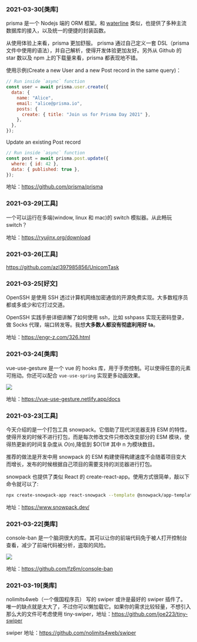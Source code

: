 ### 2021-03-30[类库]

prisma 是一个 Nodejs 端的 ORM 框架。和 [waterline](https://github.com/balderdashy/waterline "waterline") 类似，也提供了多种主流数据库的接入，以及统一的便捷的封装函数。

从使用体验上来看，prisma 更加舒服。 prisma 通过自己定义一套 DSL（prisma 文件中使用的语法），并自己解析，使得开发体验更加友好。另外从 Github 的 star 数以及 npm 上的下载量来看，prisma 都表现地不错。

使用示例(Create a new User and a new Post record in the same query)：

```js
// Run inside `async` function
const user = await prisma.user.create({
  data: {
    name: "Alice",
    email: "alice@prisma.io",
    posts: {
      create: { title: "Join us for Prisma Day 2021" },
    },
  },
});
```

Update an existing Post record

```js
// Run inside `async` function
const post = await prisma.post.update({
  where: { id: 42 },
  data: { published: true },
});
```

地址：https://github.com/prisma/prisma

### 2021-03-29[工具]

一个可以运行在多端(window, linux 和 mac)的 switch 模拟器。从此畅玩 switch？

地址：https://ryujinx.org/download

### 2021-03-26[工具]

https://github.com/azl397985856/UnicomTask

### 2021-03-25[好文]

OpenSSH 是使用 SSH 透过计算机网络加密通信的开源免费实现。大多数程序员都或多或少和它打过交道。

OpenSSH 实践手册详细讲解了如何使用 ssh，比如 sshpass 实现无密码登录，做 Socks 代理，端口转发等。我想**大多数人都没有彻底利用好 ta**。

地址：https://engr-z.com/326.html

### 2021-03-24[类库]

vue-use-gesture 是一个 vue 的 hooks 库，用于手势控制。可以使得任意的元素可拖动。你还可以配合 `vue-use-spring` 实现更多动画效果。

![](https://tva1.sinaimg.cn/large/008eGmZEly1goh5o62202g30jc08y4qq.gif)

地址：https://vue-use-gesture.netlify.app/docs

### 2021-03-23[工具]

今天介绍的是一个打包工具 snowpack。它借助了现代浏览器支持 ESM 的特性，使得开发的时候不进行打包，而是每次修改文件只修改改变部分的 ESM 模块，使得热更新的时间复杂度从 $O(n)$,降低到 $O(1)# 其中 n 为模块数目。

推荐的做法是开发中用 snowpack 的 ESM 构建使得构建速度不会随着项目变大而增长，发布的时候根据自己项目的需要支持的浏览器进行打包。

snowpack 也提供了类似 React 的 create-react-app。使用方式很简单，敲以下命令就可以了:

```bash
npx create-snowpack-app react-snowpack --template @snowpack/app-template-react
```

地址：https://www.snowpack.dev/

### 2021-03-22[类库]

console-ban 是一个脑洞很大的库。其可以让你的前端代码免于被人打开控制台查看，减少了前端代码被分析，盗取的风险。

![](https://tva1.sinaimg.cn/large/008eGmZEly1gog22w36j7j30p90nbdhu.jpg)

地址：https://github.com/fz6m/console-ban

### 2021-03-19[类库]

nolimits4web（一个俄国程序员） 写的 swiper 或许是最好的 swiper 插件了。唯一的缺点就是太大了，不过你可以懒加载它。如果你的需求比较轻量，不想引入那么大的文件可考虑使用 tiny-swiper，地址：https://github.com/joe223/tiny-swiper

swiper 地址：https://github.com/nolimits4web/swiper

